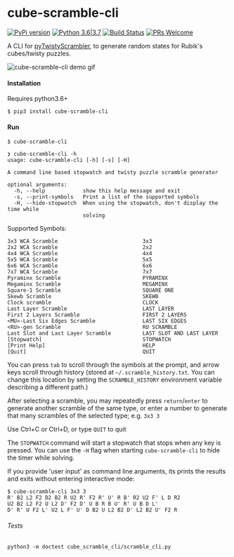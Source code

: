 # cube-scramble-cli

[![PyPi version](https://img.shields.io/pypi/v/cube_scramble_cli.svg)](https://pypi.python.org/pypi/cube_scramble_cli) [![Python 3.6|3.7](https://img.shields.io/pypi/pyversions/cube_scramble_cli.svg)](https://pypi.python.org/pypi/cube_scramble_cli) [![Build Status](https://travis-ci.com/seanbreckenridge/cube-scramble-cli.svg?branch=master)](https://travis-ci.com/seanbreckenridge/cube-scramble-cli) [![PRs Welcome](https://img.shields.io/badge/PRs-welcome-brightgreen.svg?style=flat-square)](http://makeapullrequest.com)

A CLI for [pyTwistyScrambler](https://github.com/euphwes/pyTwistyScrambler), to generate random states for Rubik's cubes/twisty puzzles.

<img src="https://raw.githubusercontent.com/seanbreckenridge/cube-scramble-cli/master/.github/demo.gif" alt="cube-scramble-cli demo gif">

#### Installation

Requires python3.6+

`$ pip3 install cube-scramble-cli`

#### Run

`$ cube-scramble-cli`

```
❯ cube-scramble-cli -h
usage: cube-scramble-cli [-h] [-s] [-H]

A command line based stopwatch and twisty puzzle scramble generator

optional arguments:
  -h, --help            show this help message and exit
  -s, --print-symbols   Print a list of the supported symbols
  -H, --hide-stopwatch  When using the stopwatch, don't display the time while
                        solving
```

Supported Symbols:

```
3x3 WCA Scramble                           3x3
2x2 WCA Scramble                           2x2
4x4 WCA Scramble                           4x4
5x5 WCA Scramble                           5x5
6x6 WCA Scramble                           6x6
7x7 WCA Scramble                           7x7
Pyraminx Scramble                          PYRAMINX
Megaminx Scramble                          MEGAMINX
Square-1 Scramble                          SQUARE ONE
Skewb Scramble                             SKEWB
Clock scramble                             CLOCK
Last Layer Scramble                        LAST LAYER
First 2 Layers Scramble                    FIRST 2 LAYERS
<MU>-Last Six Edges Scramble               LAST SIX EDGES
<RU>-gen Scramble                          RU SCRAMBLE
Last Slot and Last Layer Scramble          LAST SLOT AND LAST LAYER
[Stopwatch]                                STOPWATCH
[Print Help]                               HELP
[Quit]                                     QUIT
```

You can press `tab` to scroll through the symbols at the prompt, and arrow keys scroll through history (stored at `~/.scramble_history.txt`. You can change this location by setting the `SCRAMBLE_HISTORY` environment variable describing a different path.)

After selecting a scramble, you may repeatedly press `return`/`enter` to generate another scramble of the same type, or enter a number to generate that many scrambles of the selected type; e.g. `3x3 3`

Use Ctrl+C or Ctrl+D, or type `QUIT` to quit

The `STOPWATCH` command will start a stopwatch that stops when any key is pressed. You can use the `-H` flag when starting `cube-scramble-cli` to hide the timer while solving.

If you provide 'user input' as command line arguments, its prints the results and exits without entering interactive mode:

```
$ cube-scramble-cli 3x3 3
R' B2 L2 F2 D2 B2 R U2 R' F2 R' U' R B' R2 U2 F' L D R2
U2 B2 L2 F2 U L2 D' F2 D' U B R B U' R' U B D L'
D' R' U F2 L' U2 L F' U' D B2 U L2 B2 D' L2 B2 U' F2 R
```

###### Tests

`python3 -m doctest cube_scramble_cli/scramble_cli.py`

